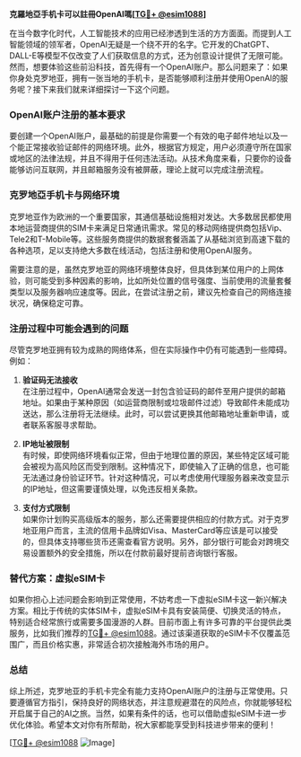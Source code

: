**克羅地亞手机卡可以註冊OpenAI嗎[[TG💪+ @esim1088](https://t.me/s/esim1088)]**

在当今数字化时代，人工智能技术的应用已经渗透到生活的方方面面。而提到人工智能领域的领军者，OpenAI无疑是一个绕不开的名字。它开发的ChatGPT、DALL-E等模型不仅改变了人们获取信息的方式，还为创意设计提供了无限可能。然而，想要体验这些前沿科技，首先得有一个OpenAI账户。那么问题来了：如果你身处克罗地亚，拥有一张当地的手机卡，是否能够顺利注册并使用OpenAI的服务呢？接下来我们就来详细探讨一下这个问题。

### OpenAI账户注册的基本要求

要创建一个OpenAI账户，最基础的前提是你需要一个有效的电子邮件地址以及一个能正常接收验证邮件的网络环境。此外，根据官方规定，用户必须遵守所在国家或地区的法律法规，并且不得用于任何违法活动。从技术角度来看，只要你的设备能够访问互联网，并且邮箱服务没有被屏蔽，理论上就可以完成注册流程。

### 克罗地亞手机卡与网络环境

克罗地亚作为欧洲的一个重要国家，其通信基础设施相对发达。大多数居民都使用本地运营商提供的SIM卡来满足日常通讯需求。常见的移动网络提供商包括Vip、Tele2和T-Mobile等。这些服务商提供的数据套餐涵盖了从基础浏览到高速下载的各种选项，足以支持绝大多数在线活动，包括注册和使用OpenAI服务。

需要注意的是，虽然克罗地亚的网络环境整体良好，但具体到某位用户的上网体验，则可能受到多种因素的影响，比如所处位置的信号强度、当前使用的流量套餐类型以及服务器响应速度等。因此，在尝试注册之前，建议先检查自己的网络连接状况，确保稳定可靠。

### 注册过程中可能会遇到的问题

尽管克罗地亚拥有较为成熟的网络体系，但在实际操作中仍有可能遇到一些障碍。例如：

1. **验证码无法接收**  
   在注册过程中，OpenAI通常会发送一封包含验证码的邮件至用户提供的邮箱地址。如果由于某种原因（如运营商限制或垃圾邮件过滤）导致邮件未能成功送达，那么注册将无法继续。此时，可以尝试更换其他邮箱地址重新申请，或者联系客服寻求帮助。

2. **IP地址被限制**  
   有时候，即使网络环境看似正常，但由于地理位置的原因，某些特定区域可能会被视为高风险区而受到限制。这种情况下，即使输入了正确的信息，也可能无法通过身份验证环节。针对这种情况，可以考虑使用代理服务器来改变显示的IP地址，但这需要谨慎处理，以免违反相关条款。

3. **支付方式限制**  
   如果你计划购买高级版本的服务，那么还需要提供相应的付款方式。对于克罗地亚用户而言，主流的信用卡品牌如Visa、MasterCard等应该是可以接受的，但具体支持哪些货币还需查看官方说明。另外，部分银行可能会对跨境交易设置额外的安全措施，所以在付款前最好提前咨询银行客服。

### 替代方案：虚拟eSIM卡

如果你担心上述问题会影响到正常使用，不妨考虑一下虚拟eSIM卡这一新兴解决方案。相比于传统的实体SIM卡，虚拟eSIM卡具有安装简便、切换灵活的特点，特别适合经常旅行或需要多国漫游的人群。目前市面上有许多可靠的平台提供此类服务，比如我们推荐的[TG💪+ @esim1088](https://t.me/s/esim1088)。通过该渠道获取的eSIM卡不仅覆盖范围广，而且价格实惠，非常适合初次接触海外市场的用户。

### 总结

综上所述，克罗地亚的手机卡完全有能力支持OpenAI账户的注册与正常使用。只要遵循官方指引，保持良好的网络状态，并注意规避潜在的风险点，你就能够轻松开启属于自己的AI之旅。当然，如果有条件的话，也可以借助虚拟eSIM卡进一步优化体验。希望本文对你有所帮助，祝大家都能享受到科技进步带来的便利！

[[TG💪+ @esim1088](https://t.me/s/esim1088) ![Image](https://i.postimg.cc/4NQfJmqS/Snipaste-2025-05-13-00-14-12.png)]
